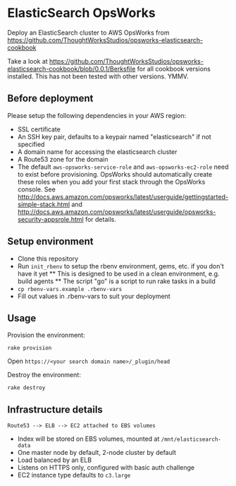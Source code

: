 # ElasticSearch OpsWorks

Deploy an ElasticSearch cluster to AWS OpsWorks from https://github.com/ThoughtWorksStudios/opsworks-elasticsearch-cookbook

Take a look at https://github.com/ThoughtWorksStudios/opsworks-elasticsearch-cookbook/blob/0.0.1/Berksfile for all cookbook versions installed.
This has not been tested with other versions. YMMV.

## Before deployment

Please setup the following dependencies in your AWS region:

* SSL certificate
* An SSH key pair, defaults to a keypair named "elasticsearch" if not specified
* A domain name for accessing the elasticsearch cluster
* A Route53 zone for the domain
* The default `aws-opsworks-service-role` and `aws-opsworks-ec2-role` need to exist before provisioning. OpsWorks should automatically create these roles when you add your first stack through the OpsWorks console. See http://docs.aws.amazon.com/opsworks/latest/userguide/gettingstarted-simple-stack.html and http://docs.aws.amazon.com/opsworks/latest/userguide/opsworks-security-appsrole.html for details.

## Setup environment

* Clone this repository
* Run `init_rbenv` to setup the rbenv environment, gems, etc. if you don't have it yet
** This is designed to be used in a clean environment, e.g. build agents
** The script "go" is a script to run rake tasks in a build
* `cp rbenv-vars.example .rbenv-vars`
* Fill out values in .rbenv-vars to suit your deployment

## Usage

Provision the environment:

    rake provision

Open `https://<your search domain name>/_plugin/head`

Destroy the environment:

    rake destroy


## Infrastructure details

    Route53 --> ELB --> EC2 attached to EBS volumes

* Index will be stored on EBS volumes, mounted at `/mnt/elasticsearch-data`
* One master node by default, 2-node cluster by default
* Load balanced by an ELB
* Listens on HTTPS only, configured with basic auth challenge
* EC2 instance type defaults to `c3.large`
